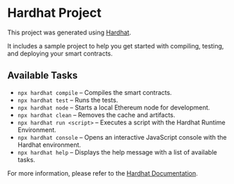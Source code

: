# Hardhat Project

This project was generated using [Hardhat](https://hardhat.org/).

It includes a sample project to help you get started with compiling, testing, and deploying your smart contracts.

## Available Tasks

- `npx hardhat compile` – Compiles the smart contracts.
- `npx hardhat test` – Runs the tests.
- `npx hardhat node` – Starts a local Ethereum node for development.
- `npx hardhat clean` – Removes the cache and artifacts.
- `npx hardhat run <script>` – Executes a script with the Hardhat Runtime Environment.
- `npx hardhat console` – Opens an interactive JavaScript console with the Hardhat environment.
- `npx hardhat help` – Displays the help message with a list of available tasks.

For more information, please refer to the [Hardhat Documentation](https://hardhat.org/getting-started/).
